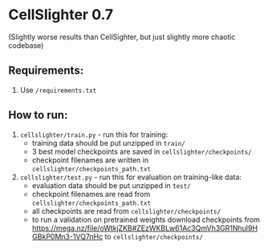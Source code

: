 # CellSlighter 0.7
(Slightly worse results than CellSighter, but just slightly more chaotic codebase)

## Requirements:
1. Use `/requirements.txt`

## How to run:
1. `cellslighter/train.py` - run this for training:
   - training data should be put unzipped in `train/`
   - 3 best model checkpoints are saved in `cellslighter/checkpoints/`
   - checkpoint filenames are written in `cellslighter/checkpoints_path.txt`
2. `cellslighter/test.py` - run this for evaluation on training-like data:
    - evaluation data should be put unzipped in `test/`
    - checkpoint filenames are read from `cellslighter/checkpoints_path.txt`
    - all checkpoints are read from `cellslighter/checkpoints/`
    - to run a validation on pretrained weights download checkpoints from <https://mega.nz/file/oWtkjZKB#ZEzWKBLw61Ac3QmVh3GR1Nhul9HGBkP0Mn3-1VQ7nHc> to `cellslighter/checkpoints/`
  